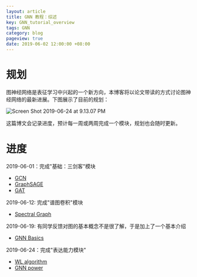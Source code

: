 ```yaml
---
layout: article
title: GNN 教程：综述
key: GNN_tutorial_overview
tags: GNN
category: blog
pageview: true
date: 2019-06-02 12:00:00 +08:00
---
```

# 规划

图神经网络是表征学习中兴起的一个新方向，本博客将以论文带读的方式讨论图神经网络的最新进展。下图展示了目前的规划：

![Screen Shot 2019-06-24 at 9.13.07 PM](http://ww4.sinaimg.cn/large/006tNc79ly1g4ck12nmw2j31f00u07by.jpg)

这篇博文会记录进度，预计每一周或两周完成一个模块，规划也会随时更新。

# 进度

2019-06-01：完成"基础：三剑客"模块

- [GCN](https://archwalker.github.io/blog/2019/06/01/GNN-Triplets-GCN.html)
- [GraphSAGE](https://archwalker.github.io/blog/2019/06/01/GNN-Triplets-GraphSAGE.html)
- [GAT](https://archwalker.github.io/blog/2019/06/01/GNN-Triplets-GAT.html)

2019-06-12: 完成"谱图卷积"模块

- [Spectral Graph](https://archwalker.github.io/blog/2019/06/16/GNN-Spectral-Graph.html)

2019-06-19: 有同学反馈对图的基本概念不是很了解，于是加上了一个基本介绍

- [GNN Basics](https://archwalker.github.io/blog/2019/05/31/GNN-basics.html)

2019-06-24：完成"表达能力模块"

- [WL algorithm](https://archwalker.github.io/blog/2019/06/22/GNN-Theory-WL.html)
- [GNN power](https://archwalker.github.io/blog/2019/06/22/GNN-Theory-Power.html)


